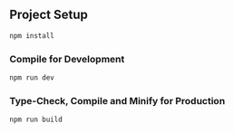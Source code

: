 ## Project Setup

```sh
npm install
```

### Compile for Development

```sh
npm run dev
```

### Type-Check, Compile and Minify for Production

```sh
npm run build
```